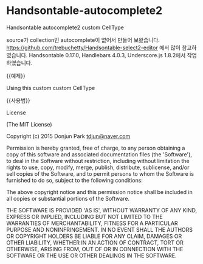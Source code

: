# Handsontable-autocomplete2


Handsontable autocomplete2 custom CellType

source가 collection인 autocomplete이 없어서 만들어 보왔습니다.
https://github.com/trebuchetty/Handsontable-select2-editor 에서 많이 참고하였습니다.
Handsontable 0.17.0, Handlebars 4.0.3, Underscore.js 1.8.2에서 작업하였습니다.

{{예제}}


Using this custom custom CellType

{{사용법}}


License

(The MIT License)

Copyright (c) 2015 Donjun Park <tdjun@naver.com>

Permission is hereby granted, free of charge, to any person obtaining a copy of this software and associated documentation files (the 'Software'), to deal in the Software without restriction, including without limitation the rights to use, copy, modify, merge, publish, distribute, sublicense, and/or sell copies of the Software, and to permit persons to whom the Software is furnished to do so, subject to the following conditions:

The above copyright notice and this permission notice shall be included in all copies or substantial portions of the Software.

THE SOFTWARE IS PROVIDED 'AS IS', WITHOUT WARRANTY OF ANY KIND, EXPRESS OR IMPLIED, INCLUDING BUT NOT LIMITED TO THE WARRANTIES OF MERCHANTABILITY, FITNESS FOR A PARTICULAR PURPOSE AND NONINFRINGEMENT. IN NO EVENT SHALL THE AUTHORS OR COPYRIGHT HOLDERS BE LIABLE FOR ANY CLAIM, DAMAGES OR OTHER LIABILITY, WHETHER IN AN ACTION OF CONTRACT, TORT OR OTHERWISE, ARISING FROM, OUT OF OR IN CONNECTION WITH THE SOFTWARE OR THE USE OR OTHER DEALINGS IN THE SOFTWARE.